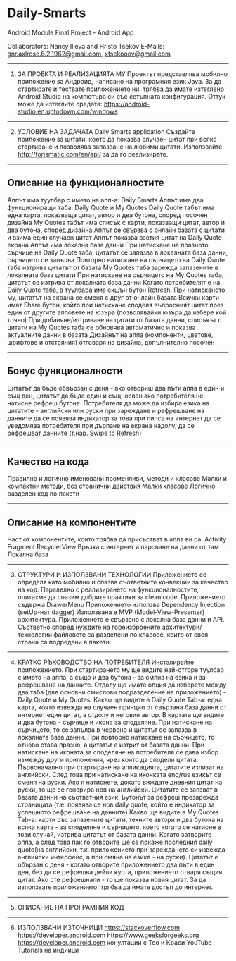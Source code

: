 # Daily-Smarts
Android Module Final Project - Android App

Collaborators: Nancy Ilieva and Hristo Tsekov
E-Mails: gnr.axlrose.6.2.1962@gmail.com, xtsekooov@gmail.com


*************************************************************************************************************************
1. ЗА ПРОЕКТА И РЕАЛИЗАЦИЯТА МУ
Проектът представлява мобилно приложение за Андроид, написано на програмния език Java.
За да стартирате и тествате приложението ни, трябва да имате изтеглено Android Studio на компютъра си със сетъпната конфигурация. 
Оттук може да изтеглите средата: https://android-studio.en.uptodown.com/windows


*************************************************************************************************************************
2. УСЛОВИЕ НА ЗАДАЧАТА
Daily Smarts application
Създайте приложение за цитати, което да показва случаен цитат при всяко стартиране и позволява запазване на любими цитати.
Използвайте http://forismatic.com/en/api/ за да го реализирате.
--------------------------------
Описание на функционалностите 
--------------------------------
Аппът има туулбар с името на апп-а: Daily Smarts 
Аппът има два функциониращи таба: Daily Quote и My Quotes 
Daily Quote табът има една карта, показваща цитат, автор и два бутона, според посочен дизайна 
My Quotes табът има списък с карти, показващи цитат, автор и два бутона, според дизайна 
Аппът се свързва с онлайн базата с цитати и взима един случаен цитат 
Аппът показва взетия цитат на Daily Quote екрана 
Аппът има локална база данни 
При натискане на празното сърчице на Daily Quote таба, цитатът се запазва в локалната база данни, сърчицето се запълва 
Повторно натискане на сърчицето на Daily Quote таба изтрива цитатът от базата 
My Quotes таба зарежда запазените в локалната база цитати 
При натискане на сърчицето на My Quotes таба, цитатът се изтрива от локалната база данни 
Когато потребителят е на Daily Quote таба, в туулбара има екшън бутон Refresh. При натискането му, цитатът на екрана се сменя с друг от онлайн базата 
Всички карти имат Share бутон, който при натискане споделя въпросният цитат през един от другите апповете на юзъра (позволявайки юзъра да избере кой точно)
При добавяне/изтриване на цитати от базата данни, списъкът с цитати на My Quotes таба се обновява автоматично и показва актуалните данни в базата 
Дизайнът на аппа (компоненти, цветове, шрифтове и отстояния) отговаря на дизайна, допълнително посочен 

------------------------
Бонус функционалности 
------------------------
Цитатът да бъде обвързан с деня - ако отвориш два пъти аппа в един и същ ден, цитатът да бъде един и същ, освен ако потребителя не натисне рефреш бутона.
Потребителя да може да избира езика на цитатите - английски или руски 
при зареждане и рефрешване на данните да се появява индикатор за това 
при липса на интернет да се уведомява потребителя
при дърпане на екрана надолу, да се рефрешват данните (т.нар. Swipe to Refresh) 

-------------------
Качество на кода 
-------------------
Правилно и логично именовани променливи, методи и класове
Малки и компактни методи, без странични действия
Малки класове
Логично разделен код по пакети

-------------------------
Описание на компонентите
--------------------------
Част от компонентите, които трябва да присъстват в аппа ви са:
Activity
Fragment
RecyclerView
Връзка с интернет и парсване на данни от там
Локална база

*************************************************************************************************************************
3. СТРУКТУРИ И ИЗПОЛЗВАНИ ТЕХНОЛОГИИ
Приложението се определя като мобилно и спазва съответните конвекции за качество на код. 
Паралелно с реализирането на функционалностите, опитахме да спазим добрите практики за clean code.
Приложението съдържа DrawerMenu
Приложението използва Dependency Injection (setUp-нат dagger)
Използвана е MVP (Model-View-Presenter) архитектура. 
Приложението е свързано с локална база данни и API.
Съответно според нуждите на гореизброените архитектури/технологии файловете са разделени по класове, които от своя страна са подредени в пакети.


*************************************************************************************************************************
4. КРАТКО РЪКОВОДСТВО НА ПОТРЕБИТЕЛЯ
Инсталирайте приложението. При стартирането му ще видите най-отгоре туулбар с името на аппа, а също и два бутона - за смяна на езика и за рефрешване на данните. 
Отдолу ще имате опция да изберете между два таба (две основни смислови подразделение на приложението) - Daily Quote и My Quotes. 
Какво ще видите в Daily Quote Tab-а: една карта, която извежда на случаен принцип от свързана база данни от интернет един цитат, а отдолу и неговия автор. 
В картата ще видите и два бутона - сърчице и икона за споделяне. 
При натискане на сърчицето, то се запълва в червено и цитатът се запазва в локалната база данни. 
При повторно натискане на сърчицето, то отново става празно, а цитатът е изтрит от базата данни. 
При натискане на иконата за споделяне на потребителя се дава избор измежду други приложения, чрез които да сподели цитата.
Първоначално при стартиране на апликацията, цитатите излизат на английски. След това при натискане на иконката eng/rus езикът се сменя на руски. 
Ако я натиснете, докато виждате дневния цитат на руски, то ще се генерира нов на английски. Цитатите се запзват в базата данни на съответния език. 
Бутонът за рефреш презарежда страницата (т.е. появява се нов daily quote, който е индикатор за успешното рефрешване на данните)
Какво ще видите в My Quotes Tab-a: карти със запазените цитати, техните автори и два бутона на всяка карта - за споделяне и сърчицето, което когато се натисне в този случай, 
изтрива цитатът от базата данни.
Когато затворите аппа, а след това пак го отворите ще се покаже последния daily quote(на английски, т.к. приложението при зареждането си извежда английски интерфейс, 
а при смяна на езика - на руски).
Цитатът е обързан с деня - когато отворите приложението два пъти в един ден, без да се рефрешва дейли куота, приложението отваря същия цитат. 
Ако сте рефрешнали - то ще показва новия цитат.
За да използвате приложението, трябва да имате достъп до интернет.


*************************************************************************************************************************
5. ОПИСАНИЕ НА ПРОГРАМНИЯ КОД


*************************************************************************************************************************
6. ИЗПОЛЗВАНИ ИЗТОЧНИЦИ 
https://stackoverflow.com
https://developer.android.com
https://www.geeksforgeeks.org
https://developer.android.com
конултации с Тео и Краси 
YouTube Tutorials на индийци 
